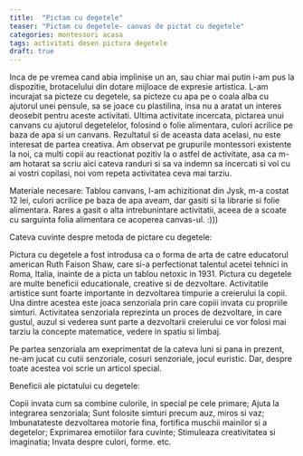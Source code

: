 ```yaml
---
title:  "Pictam cu degetele"
teaser: "Pictam cu degetele- canvas de pictat cu degetele"
categories: montessori acasa
tags: activitati desen pictura degetele
draft: true
---
```



Inca de pe vremea cand abia implinise un an, sau chiar mai putin i-am pus la dispozitie, brotacelului din dotare mijloace de expresie artistica. L-am incurajat sa picteze cu degetele, sa picteze cu apa pe o coala alba cu ajutorul unei pensule, sa se joace cu plastilina, insa nu a aratat un interes deosebit pentru aceste activitati. Ultima activitate incercata, pictarea unui canvans cu ajutorul degetelelor, folosind o folie alimentara, culori acrilice pe baza de apa si un canvans. Rezultatul si de aceasta data acelasi, nu este interesat de partea creativa.
Am observat pe grupurile montessori existente la noi, ca multi copii au reactionat pozitiv la o astfel de activitate, asa ca m-am hotarat sa scriu aici cateva randuri si sa va indemn sa incercati si voi cu ai vostri copilasi, noi vom repeta activitatea ceva mai tarziu.

Materiale necesare: Tablou canvans, l-am achizitionat din Jysk, m-a costat 12 lei, culori acrilice pe baza de apa aveam, dar gasiti si la librarie si folie alimentara.
Rares a gasit o alta intrebunintare activitatii, aceea de a scoate cu sarguinta folia alimentara ce acoperea canvas-ul. :)))

Cateva cuvinte despre metoda de pictare cu degetele:

Pictura cu degetele a fost  introdusa ca o forma de arta de catre educatorul american Ruth Faison Shaw, care si-a perfectionat talentul acetei tehnici in Roma, Italia, inainte de a picta un tablou netoxic in 1931. 
Pictura cu degetele are multe beneficii educationale, creative si de dezvoltare. Activitatile artistice sunt foarte importante in dezvoltarea timpurie a creierului la copii. Una dintre acestea este joaca senzoriala prin care copiii invata cu propriile simturi.
Activitatea senzoriala reprezinta un proces de dezvoltare, in care gustul, auzul si vederea sunt parte a dezvoltarii creierului ce vor folosi mai tarziu la concepte matematice, vedere in spatiu si limbaj. 

Pe partea senzoriala am exeprimentat de la cateva luni si pana in prezent, ne-am jucat cu cutii senzoriale, cosuri senzoriale, jocul euristic. Dar, despre toate acestea voi scrie un articol special.

Beneficii ale pictatului cu degetele:

   Copii invata cum sa combine culorile, in special pe cele primare;
   Ajuta la integrarea senzoriala;
   Sunt folosite simturi precum auz, miros si vaz;
   Imbunatateste dezvoltarea motorie fina, fortifica muschii mainilor si a degetelor;
   Exprimarea emotiilor fara cuvinte;
   Stimuleaza creativitatea si imaginatia;
   Invata despre culori, forme. etc.
   
 
  

